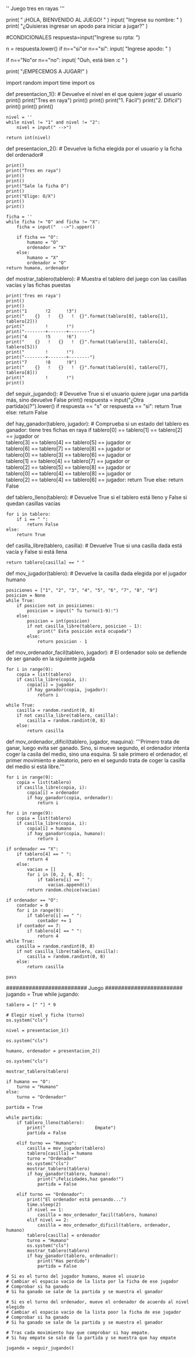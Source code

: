 '' Juego tres en rayas ''' 

print( "               ¡HOLA, BIENVENIDO AL JUEGO!                       " )
input( "Ingrese su nombre: " ) 
print( "¿Quisieras ingresar un apodo para iniciar a jugar?" )

#CONDICIONALES
respuesta=input("Ingrese su rpta: ")

n = respuesta.lower()
if n=="si"or n=="sí": 
  input( "Ingrese apodo: " )

if n=="No"or n=="no": 
  input( "Ouh, está bien :c " ) 

print( "¡EMPECEMOS A JUGAR!" )

import random
import time
import os


def presentacion_1():
    # Devuelve el nivel en el que quiere jugar el usuario
    print()
    print("Tres en raya")
    print()
    print()
    print("1. Fácil")
    print("2. Difícil")
    print()
    print()
    print()

    nivel = ''
    while nivel != "1" and nivel != "2":
        nivel = input(" -->")

    return int(nivel)


def presentacion_2():
    # Devuelve la ficha elegida por el usuario y la ficha del ordenador#

    print()
    print("Tres en raya")
    print()
    print()
    print("Sale la ficha O")
    print()
    print("Elige: O/X")
    print()
    print()

    ficha = ''
    while ficha != "O" and ficha != "X":
        ficha = input("  -->").upper()

        if ficha == "O":
            humano = "O"
            ordenador = "X"
        else:
            humano = "X"
            ordenador = "O"
    return humano, ordenador


def mostrar_tablero(tablero):
    # Muestra el tablero del juego con las casillas vacías y las fichas puestas

    print('Tres en raya')
    print()
    print()
    print("1       !2      !3")
    print("    {}   !   {}   !  {}".format(tablero[0], tablero[1], tablero[2]))
    print("        !       !")
    print("--------+-------+--------")
    print("4       !5      !6")
    print("    {}   !   {}   !  {}".format(tablero[3], tablero[4], tablero[5]))
    print("        !       !")
    print("--------+-------+--------")
    print("7       !8      !9")
    print("    {}   !   {}   !  {}".format(tablero[6], tablero[7], tablero[8]))
    print("        !       !")
    print()


def seguir_jugando():
    # Devuelve True si el usuario quiere jugar una partida más, sino devuelve False
    print()
    respuesta = input("¿Otra partida(s)?").lower()
    if respuesta == "s" or respuesta == "si":
        return True
    else:
        return False


def hay_ganador(tablero, jugador):
    # Comprueba si un estado del tablero es ganador: tiene tres fichas en raya
    if tablero[0] == tablero[1] == tablero[2] == jugador or \
            tablero[3] == tablero[4] == tablero[5] == jugador or \
            tablero[6] == tablero[7] == tablero[8] == jugador or \
            tablero[0] == tablero[3] == tablero[6] == jugador or \
            tablero[1] == tablero[4] == tablero[7] == jugador or \
            tablero[2] == tablero[5] == tablero[8] == jugador or \
            tablero[0] == tablero[4] == tablero[8] == jugador or \
            tablero[2] == tablero[4] == tablero[6] == jugador:
        return True
    else:
        return False


def tablero_lleno(tablero):
    # Devuelve True si el tablero está lleno y False si quedan casillas vacías

    for i in tablero:
        if i == " ":
            return False
    else:
        return True


def casilla_libre(tablero, casilla):
    # Devuelve True si una casilla dada está vacía y False si está llena

    return tablero[casilla] == " "


def mov_jugador(tablero):
    # Devuelve la casilla dada elegida por el jugador humano

    posiciones = ["1", "2", "3", "4", "5", "6", "7", "8", "9"]
    posicion = None
    while True:
        if posicion not in posiciones:
            posicion = input(" Tu turno(1-9):")
        else:
            posicion = int(posicion)
            if not casilla_libre(tablero, posicion - 1):
                print(" Esta posición está ocupada")
            else:
                return posicion - 1


def mov_ordenador_facil(tablero, jugador):
    # El ordenador solo se defiende de ser ganado en la siguiente jugada

    for i in range(9):
        copia = list(tablero)
        if casilla_libre(copia, i):
            copia[i] = jugador
            if hay_ganador(copia, jugador):
                return i

    while True:
        casilla = random.randint(0, 8)
        if not casilla_libre(tablero, casilla):
            casilla = random.randint(0, 8)
        else:
            return casilla


def mov_ordenador_dificil(tablero, jugador, maquina):
    '''Primero trata de ganar, luego evita ser ganado. Sino, si mueve      segundo, el ordenador intenta coger la casila del medio, sino una esquina.
       Si sale primero el ordenador, el primer movimiento e aleatorio, pero en el segundo trata de coger la casilla del medio si está libre.'''

    for i in range(9):
        copia = list(tablero)
        if casilla_libre(copia, i):
            copia[i] = ordenador
            if hay_ganador(copia, ordenador):
                return i

    for i in range(9):
        copia = list(tablero)
        if casilla_libre(copia, i):
            copia[i] = humano
            if hay_ganador(copia, humano):
                return i

    if ordenador == "X":
        if tablero[4] == " ":
            return 4
        else:
            vacias = []
            for i in [0, 2, 6, 8]:
                if tablero[i] == " ":
                    vacias.append(i)
            return random.choice(vacias)

    if ordenador == "O":
        contador = 0
        for i in range(9):
            if tablero[i] == " ":
                contador += 1
        if contador == 7:
            if tablero[4] == " ":
                return 4
    while True:
        casilla = random.randint(0, 8)
        if not casilla_libre(tablero, casilla):
            casilla = random.randint(0, 8)
        else:
            return casilla

    pass


######################### Juego ########################
jugando = True
while jugando:

    tablero = [" "] * 9

    # Elegir nivel y ficha (turno)
    os.system("cls")

    nivel = presentacion_1()

    os.system("cls")

    humano, ordenador = presentacion_2()

    os.system("cls")

    mostrar_tablero(tablero)

    if humano == "O":
        turno = "Humano"
    else:
        turno = "Ordenador"

    partida = True

    while partida:
        if tablero_lleno(tablero):
            print("                   Empate")
            partida = False

        elif turno == "Humano":
            casilla = mov_jugador(tablero)
            tablero[casilla] = humano
            turno = "Ordenador"
            os.system("cls")
            mostrar_tablero(tablero)
            if hay_ganador(tablero, humano):
                print("¡Felicidades,haz ganado!")
                partida = False

        elif turno == "Ordenador":
            print("El ordenador está pensando...")
            time.sleep(2)
            if nivel == 1:
                casilla = mov_ordenador_facil(tablero, humano)
            elif nivel == 2:
                casilla = mov_ordenador_dificil(tablero, ordenador, humano)
            tablero[casilla] = ordenador
            turno = "Humano"
            os.system("cls")
            mostrar_tablero(tablero)
            if hay_ganador(tablero, ordenador):
                print("Has perdido")
                partida = False

    # Si es el turno del jugador humano, mueve el usuario
    # Cambiar el espacio vacío de la lista por la ficha de ese jugador
    # Comprobar si ha ganado
    # Si ha ganado se sale de la partida y se muestra el ganador

    # Si es el turno del ordenador, mueve el ordenador de acuerdo al nivel elegido
    # Cambiar el espacio vacío de la lista poor la ficha de ese jugador
    # Comprobar si ha ganado
    # Si ha ganado se sale de la partida y se muestra el ganador

    # Tras cada movimiento hay que comprobar si hay empate.
    # Si hay empate se sale de la partida y se muestra que hay empate

    jugando = seguir_jugando()
